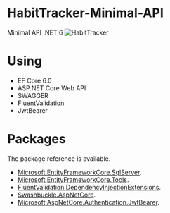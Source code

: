 # HabitTracker-Minimal-API
Minimal API .NET 6
![HabitTracker](https://github.com/BSzczerba/HabitTracker-Minimal-API/assets/129983724/c6c30c3d-b255-40b6-bc9f-eac507d05bc3)
# Using
* EF Core 6.0
* ASP.NET Core Web API
* SWAGGER
* FluentValidation
* JwtBearer
# Packages
The package reference is available.
* [Microsoft.EntityFrameworkCore.SqlServer](https://www.nuget.org/packages/Microsoft.EntityFrameworkCore.SqlServer/).
* [Microsoft.EntityFrameworkCore.Tools](https://www.nuget.org/packages/Microsoft.EntityFrameworkCore.Tools/8.0.0-preview.7.23375.4). 
* [FluentValidation.DependencyInjectionExtensions](https://www.nuget.org/packages/fluentvalidation.dependencyinjectionextensions/).
* [Swashbuckle.AspNetCore](https://www.nuget.org/packages/Swashbuckle.AspNetCore).
* [Microsoft.AspNetCore.Authentication.JwtBearer](https://www.nuget.org/packages/Microsoft.AspNetCore.Authentication.JwtBearer/8.0.0-preview.7.23375.9).
